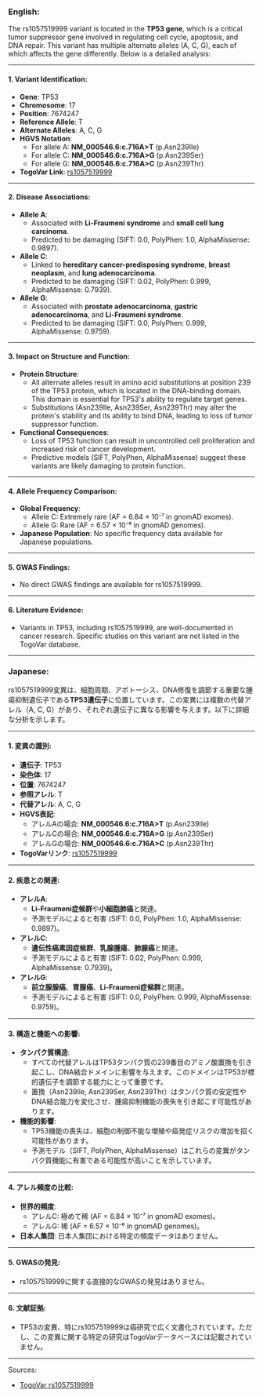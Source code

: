 ### English:
The rs1057519999 variant is located in the **TP53 gene**, which is a critical tumor suppressor gene involved in regulating cell cycle, apoptosis, and DNA repair. This variant has multiple alternate alleles (A, C, G), each of which affects the gene differently. Below is a detailed analysis:

---

#### 1. **Variant Identification**:
- **Gene**: TP53
- **Chromosome**: 17
- **Position**: 7674247
- **Reference Allele**: T
- **Alternate Alleles**: A, C, G
- **HGVS Notation**:
  - For allele A: **NM_000546.6:c.716A>T** (p.Asn239Ile)
  - For allele C: **NM_000546.6:c.716A>G** (p.Asn239Ser)
  - For allele G: **NM_000546.6:c.716A>C** (p.Asn239Thr)
- **TogoVar Link**: [rs1057519999](https://togovar.org/variant/rs1057519999)

---

#### 2. **Disease Associations**:
- **Allele A**:
  - Associated with **Li-Fraumeni syndrome** and **small cell lung carcinoma**.
  - Predicted to be damaging (SIFT: 0.0, PolyPhen: 1.0, AlphaMissense: 0.9897).
- **Allele C**:
  - Linked to **hereditary cancer-predisposing syndrome**, **breast neoplasm**, and **lung adenocarcinoma**.
  - Predicted to be damaging (SIFT: 0.02, PolyPhen: 0.999, AlphaMissense: 0.7939).
- **Allele G**:
  - Associated with **prostate adenocarcinoma**, **gastric adenocarcinoma**, and **Li-Fraumeni syndrome**.
  - Predicted to be damaging (SIFT: 0.0, PolyPhen: 0.999, AlphaMissense: 0.9759).

---

#### 3. **Impact on Structure and Function**:
- **Protein Structure**:
  - All alternate alleles result in amino acid substitutions at position 239 of the TP53 protein, which is located in the DNA-binding domain. This domain is essential for TP53's ability to regulate target genes.
  - Substitutions (Asn239Ile, Asn239Ser, Asn239Thr) may alter the protein's stability and its ability to bind DNA, leading to loss of tumor suppressor function.
- **Functional Consequences**:
  - Loss of TP53 function can result in uncontrolled cell proliferation and increased risk of cancer development.
  - Predictive models (SIFT, PolyPhen, AlphaMissense) suggest these variants are likely damaging to protein function.

---

#### 4. **Allele Frequency Comparison**:
- **Global Frequency**:
  - Allele C: Extremely rare (AF = 6.84 × 10⁻⁷ in gnomAD exomes).
  - Allele G: Rare (AF = 6.57 × 10⁻⁶ in gnomAD genomes).
- **Japanese Population**: No specific frequency data available for Japanese populations.

---

#### 5. **GWAS Findings**:
- No direct GWAS findings are available for rs1057519999.

---

#### 6. **Literature Evidence**:
- Variants in TP53, including rs1057519999, are well-documented in cancer research. Specific studies on this variant are not listed in the TogoVar database.

---

### Japanese:
rs1057519999変異は、細胞周期、アポトーシス、DNA修復を調節する重要な腫瘍抑制遺伝子である**TP53遺伝子**に位置しています。この変異には複数の代替アレル（A, C, G）があり、それぞれ遺伝子に異なる影響を与えます。以下に詳細な分析を示します。

---

#### 1. **変異の識別**:
- **遺伝子**: TP53
- **染色体**: 17
- **位置**: 7674247
- **参照アレル**: T
- **代替アレル**: A, C, G
- **HGVS表記**:
  - アレルAの場合: **NM_000546.6:c.716A>T** (p.Asn239Ile)
  - アレルCの場合: **NM_000546.6:c.716A>G** (p.Asn239Ser)
  - アレルGの場合: **NM_000546.6:c.716A>C** (p.Asn239Thr)
- **TogoVarリンク**: [rs1057519999](https://togovar.org/variant/rs1057519999)

---

#### 2. **疾患との関連**:
- **アレルA**:
  - **Li-Fraumeni症候群**や**小細胞肺癌**と関連。
  - 予測モデルによると有害 (SIFT: 0.0, PolyPhen: 1.0, AlphaMissense: 0.9897)。
- **アレルC**:
  - **遺伝性癌素因症候群**、**乳腺腫瘍**、**肺腺癌**と関連。
  - 予測モデルによると有害 (SIFT: 0.02, PolyPhen: 0.999, AlphaMissense: 0.7939)。
- **アレルG**:
  - **前立腺腺癌**、**胃腺癌**、**Li-Fraumeni症候群**と関連。
  - 予測モデルによると有害 (SIFT: 0.0, PolyPhen: 0.999, AlphaMissense: 0.9759)。

---

#### 3. **構造と機能への影響**:
- **タンパク質構造**:
  - すべての代替アレルはTP53タンパク質の239番目のアミノ酸置換を引き起こし、DNA結合ドメインに影響を与えます。このドメインはTP53が標的遺伝子を調節する能力にとって重要です。
  - 置換（Asn239Ile, Asn239Ser, Asn239Thr）はタンパク質の安定性やDNA結合能力を変化させ、腫瘍抑制機能の喪失を引き起こす可能性があります。
- **機能的影響**:
  - TP53機能の喪失は、細胞の制御不能な増殖や癌発症リスクの増加を招く可能性があります。
  - 予測モデル（SIFT, PolyPhen, AlphaMissense）はこれらの変異がタンパク質機能に有害である可能性が高いことを示しています。

---

#### 4. **アレル頻度の比較**:
- **世界的頻度**:
  - アレルC: 極めて稀 (AF = 6.84 × 10⁻⁷ in gnomAD exomes)。
  - アレルG: 稀 (AF = 6.57 × 10⁻⁶ in gnomAD genomes)。
- **日本人集団**: 日本人集団における特定の頻度データはありません。

---

#### 5. **GWASの発見**:
- rs1057519999に関する直接的なGWASの発見はありません。

---

#### 6. **文献証拠**:
- TP53の変異、特にrs1057519999は癌研究で広く文書化されています。ただし、この変異に関する特定の研究はTogoVarデータベースには記載されていません。

---

Sources:
- [TogoVar rs1057519999](https://togovar.org/variant/rs1057519999)